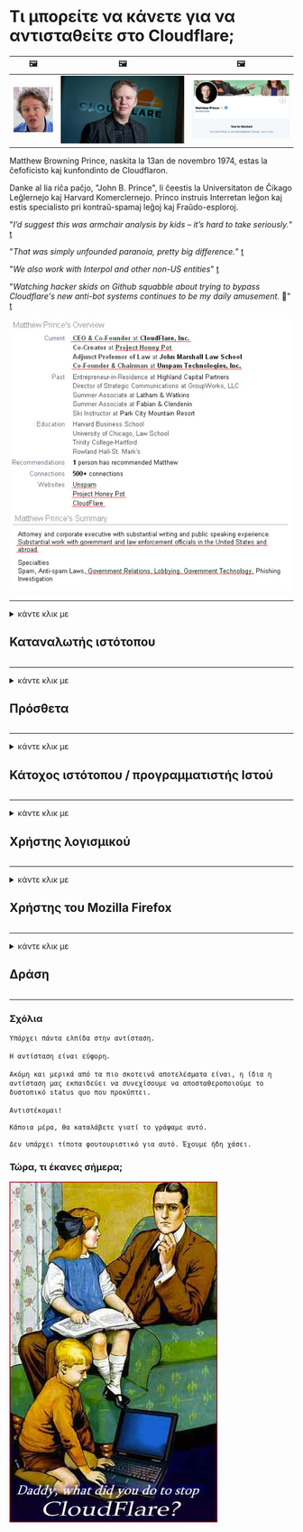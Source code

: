 # Τι μπορείτε να κάνετε για να αντισταθείτε στο Cloudflare;

| 🖼 | 🖼 | 🖼 |
| --- | --- | --- |
| ![](../image/matthew_prince_teen.jpg) | ![](../image/matthew_prince.jpg) | ![](../image/blockedbymatthewprince.jpg) |


Matthew Browning Prince, naskita la 13an de novembro 1974, estas la ĉefoficisto kaj kunfondinto de Cloudflaron.

Danke al lia riĉa paĉjo, "John B. Prince", li ĉeestis la Universitaton de Ĉikago Leĝlernejo kaj Harvard Komerclernejo.
Princo instruis Interretan leĝon kaj estis specialisto pri kontraŭ-spamaj leĝoj kaj Fraŭdo-esploroj.


"*I’d suggest this was armchair analysis by kids – it’s hard to take seriously.*" [t](https://www.theguardian.com/technology/2015/nov/19/cloudflare-accused-by-anonymous-helping-isis)

"*That was simply unfounded paranoia, pretty big difference.*"  [t](https://twitter.com/xxdesmus/status/992757936123359233)

"*We also work with Interpol and other non-US entities*" [t](https://twitter.com/eastdakota/status/1203028504184360960)

"*Watching hacker skids on Github squabble about trying to bypass Cloudflare's new anti-bot systems continues to be my daily amusement.* 🍿" [t](https://twitter.com/eastdakota/status/1273277839102656515)


![](../image/whoismp.jpg)

---


<details>
<summary>κάντε κλικ με

## Καταναλωτής ιστότοπου
</summary>


- Εάν ο ιστότοπος που σας αρέσει χρησιμοποιεί Cloudflare, πείτε τους να μην χρησιμοποιούν το Cloudflare.
  - Η φωνή στα κοινωνικά μέσα όπως το Facebook, το Reddit, το Twitter ή το Mastodon δεν έχει καμία διαφορά. [Οι ενέργειες είναι πιο δυνατές από τα hashtag.](https://twitter.com/phyzonloop/status/1274132092490862594)
  - Προσπαθήστε να επικοινωνήσετε με τον κάτοχο του ιστότοπου εάν θέλετε να κάνετε τον εαυτό σας χρήσιμο.

[Ο Cloudflare είπε](https://github.com/Eloston/ungoogled-chromium/issues/783):
```
Σας συνιστούμε να επικοινωνήσετε με τους διαχειριστές για τις συγκεκριμένες υπηρεσίες ή ιστότοπους με τους οποίους αντιμετωπίζετε πρόβλημα και να μοιραστείτε την εμπειρία σας.
```

[Εάν δεν το ζητήσετε, ο κάτοχος του ιστότοπου δεν γνωρίζει ποτέ αυτό το πρόβλημα.](../PEOPLE.md)

![](../image/liberapay.jpg)

[Επιτυχές παράδειγμα](https://counterpartytalk.org/t/turn-off-cloudflare-on-counterparty-co-plz/164/5).<br>
Εχεις πρόβλημα? [Υψώστε τη φωνή σας τώρα.](https://github.com/maraoz/maraoz.github.io/issues/1) Παράδειγμα παρακάτω.

```
Βοηθάτε μόνο την εταιρική λογοκρισία και τη μαζική παρακολούθηση.
http://crimeflare.eu.org
```

```
Η ιστοσελίδα σας βρίσκεται στον ιδιωτικό περιφραγμένο ιδιωτικό κήπο του CloudFlare.
http://crimeflare.eu.org
```

- Αφιερώστε λίγο χρόνο για να διαβάσετε την πολιτική απορρήτου του ιστότοπου.
  - εάν ο ιστότοπος βρίσκεται πίσω από το Cloudflare ή ο ιστότοπος χρησιμοποιεί υπηρεσίες συνδεδεμένες στο Cloudflare.

Πρέπει να εξηγήσει τι είναι το "Cloudflare" και να ζητήσει άδεια για κοινή χρήση των δεδομένων σας με το Cloudflare. Σε αντίθετη περίπτωση, θα παραβιαστεί η εμπιστοσύνη και θα πρέπει να αποφευχθεί ο εν λόγω ιστότοπος.

[Ένα αποδεκτό παράδειγμα πολιτικής απορρήτου είναι εδώ](https://archive.is/bDlTz) ("Subprocessors" > "Entity Name")

```
Έχω διαβάσει την πολιτική απορρήτου σας και δεν μπορώ να βρω τη λέξη Cloudflare.
Αρνούμαι να μοιραστώ δεδομένα μαζί σας εάν συνεχίσετε να τροφοδοτείτε τα δεδομένα μου στο Cloudflare.
http://crimeflare.eu.org
```

Αυτό είναι ένα παράδειγμα πολιτικής απορρήτου που δεν έχει τη λέξη Cloudflare.
[Liberland Jobs](https://archive.is/daKIr) [privacy policy](https://docsend.com/view/feiwyte):

![](../image/cfwontobey.jpg)

Το Cloudflare έχει τη δική του πολιτική απορρήτου.
[Το Cloudflare αγαπά τους ανθρώπους που κάνουν doxxing.](https://www.reddit.com/r/GamerGhazi/comments/2s64fe/be_wary_reporting_to_cloudflare/)

Ακολουθεί ένα καλό παράδειγμα για τη φόρμα εγγραφής του ιστότοπου.
AFAIK, μηδενικός ιστότοπος το κάνει αυτό. Θα τους εμπιστευτείτε;

```
Κάνοντας κλικ στο «Εγγραφή στο XYZ», αποδέχεστε τους όρους παροχής υπηρεσιών και τη δήλωση απορρήτου.
Συμφωνείτε επίσης να μοιραστείτε τα δεδομένα σας με το Cloudflare και επίσης συμφωνείτε με τη δήλωση απορρήτου του cloudflare.
Εάν το Cloudflare διαρρεύσει τις πληροφορίες σας ή δεν θα σας αφήσει να συνδεθείτε με τους διακομιστές μας, δεν φταίμε εμείς. [*]

[ Εγγραφείτε ] [ διαφωνώ ]
```
[*] [PEOPLE.md](../PEOPLE.md)


- Προσπαθήστε να μην χρησιμοποιήσετε την υπηρεσία τους. Θυμηθείτε ότι παρακολουθείτε από το Cloudflare.
  - ["I'm in your TLS, sniffin' your passworz"](../image/iminurtls.jpg)

- Αναζήτηση για άλλο ιστότοπο. Υπάρχουν εναλλακτικές και ευκαιρίες στο Διαδίκτυο!

- Πείστε τους φίλους σας να χρησιμοποιούν το Tor σε καθημερινή βάση.
  - Η ανωνυμία πρέπει να είναι το πρότυπο του ανοιχτού Διαδικτύου!
  - [Σημειώστε ότι το έργο Tor δεν του αρέσει αυτό το έργο.](../HISTORY.md)

</details>

------

<details>
<summary>κάντε κλικ με

## Πρόσθετα
</summary>

- Εάν το πρόγραμμα περιήγησής σας είναι Firefox, Tor Browser ή Ungoogled Chromium, χρησιμοποιήστε ένα από αυτά τα πρόσθετα παρακάτω.
  - Εάν θέλετε να προσθέσετε άλλο νέο πρόσθετο ρωτήστε πρώτα για αυτό.


| Ονομα | Προγραμματιστής | Υποστήριξη | Μπορεί να αποκλείσει | Μπορεί να ειδοποιήσει | Chrome |
| -------- | -------- | -------- | -------- | -------- | -------- |
| [Bloku Cloudflaron MITM-Atakon](../subfiles/about.bcma.md) | #Addon | [ ? ](http://crimeflare.eu.org/) | **Ναί**     | **Ναί**     |  **Ναί** |
| [Ĉu ligoj estas vundeblaj al MITM-atako?](../subfiles/about.ismm.md) | #Addon | [ ? ](http://crimeflare.eu.org/) | Οχι     | **Ναί**     |  **Ναί** |
| [Ĉu ĉi tiuj ligoj blokos Tor-uzanton?](../subfiles/about.isat.md) | #Addon | [ ? ](http://crimeflare.eu.org/) | Οχι     | **Ναί**     |  **Ναί** |
| [Block Cloudflare MITM Attack](https://trac.torproject.org/projects/tor/attachment/ticket/24351/block_cloudflare_mitm_attack-1.0.14.1-an%2Bfx.xpi)<br>[**DELETED BY TOR PROJECT**](../HISTORY.md) | nullius | [ ? ](../tool/block_cloudflare_mitm_fx), [Link](http://crimeflare.eu.org/) | **Ναί**     | **Ναί**     |  Οχι |
| [TPRB](http://34ahehcli3epmhbu2wbl6kw6zdfl74iyc4vg3ja4xwhhst332z3knkyd.onion/) | Sw | [ ? ](http://34ahehcli3epmhbu2wbl6kw6zdfl74iyc4vg3ja4xwhhst332z3knkyd.onion/) | **Ναί**     | **Ναί**     |  Οχι |
| [Detect Cloudflare](https://addons.mozilla.org/en-US/firefox/addon/detect-cloudflare/) | Frank Otto | [ ? ](https://github.com/traktofon/cf-detect) | Οχι     | **Ναί**     |  Οχι |
| [True Sight](https://addons.mozilla.org/en-US/firefox/addon/detect-cloudflare-plus/) | claustromaniac | [ ? ](https://github.com/claustromaniac/detect-cloudflare-plus) | Οχι     | **Ναί**     |  Οχι |
| [Which Cloudflare datacenter am I visiting?](https://addons.mozilla.org/en-US/firefox/addon/cf-pop/) | 依云 | [ ? ](https://github.com/lilydjwg/cf-pop) | Οχι     | **Ναί**     |  Οχι |


- Το "Decentraleyes" μπορεί να διακόψει τη σύνδεση με το "CDNJS (Cloudflare)".
  - Αποτρέπει την πρόσβαση πολλών αιτημάτων σε δίκτυα και εξυπηρετεί τοπικά αρχεία για να εμποδίζει την καταστροφή των ιστότοπων.
  - Ο προγραμματιστής απάντησε: "[very concerning indeed](https://github.com/Synzvato/decentraleyes/issues/236#issuecomment-352049501)", "[widespread usage severely centralizes the web](https://github.com/Synzvato/decentraleyes/issues/251#issuecomment-366752049)"

- [Μπορείτε επίσης να καταργήσετε ή να μην εμπιστευτείτε το πιστοποιητικό Cloudflare από την αρχή έκδοσης πιστοποιητικών (CA).](https://www.ssl.com/how-to/remove-root-certificate-firefox/)

</details>

------

<details>
<summary>κάντε κλικ με

## Κάτοχος ιστότοπου / προγραμματιστής Ιστού
</summary>


![](../image/word_cloudflarefree.jpg)

- Μην χρησιμοποιείτε τη λύση Cloudflare, Περίοδος.
  - Μπορείτε να κάνετε καλύτερα από αυτό, σωστά; [Δείτε πώς μπορείτε να καταργήσετε συνδρομές, προγράμματα, τομείς ή λογαριασμούς Cloudflare.](https://support.cloudflare.com/hc/en-us/articles/200167776-Removing-subscriptions-plans-domains-or-accounts)

| 🖼 | 🖼 |
| --- | --- |
| ![](../image/htmlalertcloudflare.jpg) | ![](../image/htmlalertcloudflare2.jpg) |

- Θέλετε περισσότερους πελάτες; Ξέρετε τι πρέπει να κάνετε. Η υπόδειξη είναι "πάνω από τη γραμμή".
  - [Γεια σας, γράψατε "Λαμβάνουμε σοβαρά υπόψη το απόρρητό σας", αλλά έχω "Σφάλμα 403 Απαγορευμένο ανώνυμο πληρεξούσιο"](https://it.slashdot.org/story/19/02/19/0033255/stop-saying-we-take-your-privacy-and-security-seriously) Γιατί αποκλείετε το Tor Or VPN; Και γιατί αποκλείετε προσωρινά μηνύματα ηλεκτρονικού ταχυδρομείου;

![](../image/anonexist.jpg)

- Η χρήση του Cloudflare θα αυξήσει τις πιθανότητες διακοπής λειτουργίας. Οι επισκέπτες δεν μπορούν να έχουν πρόσβαση στον ιστότοπό σας εάν ο διακομιστής σας είναι εκτός λειτουργίας ή το Cloudflare είναι εκτός λειτουργίας.
  - [Πιστεύατε ότι το Cloudflare δεν έπεσε ποτέ;](https://www.ibtimes.com/cloudflare-down-not-working-sites-producing-504-gateway-timeout-errors-2618008) [Another](https://twitter.com/Jedduff/status/1097875615997399040) [sample](https://twitter.com/search?f=tweets&vertical=default&q=Cloudflare%20is%20having%20problems). [Need more](../PEOPLE.md)?

![](../image/cloudflareinternalerror.jpg)

- Η χρήση του Cloudflare για τη μεσολάβηση της "υπηρεσίας API", του "διακομιστή ενημέρωσης λογισμικού" ή της "ροής RSS" θα βλάψει τον πελάτη σας. Ένας πελάτης σας τηλεφώνησε και είπε "Δεν μπορώ πλέον να χρησιμοποιήσω το API σας" και δεν έχετε ιδέα τι συμβαίνει. Το Cloudflare μπορεί να αποκλείσει σιωπηλά τον πελάτη σας. Πιστεύεις ότι είναι εντάξει;
  - Υπάρχουν πολλοί πελάτες RSS reader και RSS reader online υπηρεσία. Γιατί δημοσιεύετε ροή RSS εάν δεν επιτρέπετε σε άτομα να εγγραφούν;

![](../image/rssfeedovercf.jpg)

- Χρειάζεστε πιστοποιητικό HTTPS; Χρησιμοποιήστε το "Let's Encrypt" ή απλώς αγοράστε το από την εταιρεία CA.

- Χρειάζεστε διακομιστή DNS; Δεν μπορείτε να ρυθμίσετε τον δικό σας διακομιστή; Τι γίνεται με αυτά: [Hurricane Electric Free DNS](https://dns.he.net/), [Dyn.com](https://dyn.com/dns/), [1984 Hosting](https://www.1984hosting.com/), [Afraid.Org (Διαχειριστής διαγράψτε τον λογαριασμό σας εάν χρησιμοποιείτε το TOR)](https://freedns.afraid.org/)

- Ψάχνετε για υπηρεσία φιλοξενίας; Δωρεάν μόνο; Τι γίνεται με αυτά: [Onion Service](http://vww6ybal4bd7szmgncyruucpgfkqahzddi37ktceo3ah7ngmcopnpyyd.onion/en/security/network-security/tor/onionservices-best-practices), [Free Web Hosting Area](https://freewha.com/), [Autistici/Inventati Web Site Hosting](https://www.autinv5q6en4gpf4.onion/services/website), [Github Pages](https://pages.github.com/), [Surge](https://surge.sh/)
  - [Εναλλακτικές λύσεις για το Cloudflare](../subfiles/cloudflare-alternatives.md)

- Χρησιμοποιείτε το "cloudflare-ipfs.com"; [Γνωρίζετε ότι το Cloudflare IPFS είναι κακό;](../PEOPLE.md)

- Εγκαταστήστε το Τείχος προστασίας εφαρμογών Web, όπως το OWASP και το Fail2Ban στον διακομιστή σας και διαμορφώστε το σωστά.
  - Ο αποκλεισμός Tor δεν είναι λύση. Μην τιμωρείτε όλους μόνο για μικρούς κακούς χρήστες.

- Ανακατεύθυνση ή αποκλεισμός των χρηστών "Cloudflare Warp" από την πρόσβαση στον ιστότοπό σας. Και δώστε έναν λόγο εάν μπορείτε.

> Λίστα IP: "[Τα τρέχοντα εύρη IP του Cloudflare](cloudflare_inc/)"

> A: Απλά μπλοκάρετε τους

```
server {
...
deny 173.245.48.0/20;
deny 103.21.244.0/22;
deny 103.22.200.0/22;
deny 103.31.4.0/22;
deny 141.101.64.0/18;
deny 108.162.192.0/18;
deny 190.93.240.0/20;
deny 188.114.96.0/20;
deny 197.234.240.0/22;
deny 198.41.128.0/17;
deny 162.158.0.0/15;
deny 104.16.0.0/12;
deny 172.64.0.0/13;
deny 131.0.72.0/22;
deny 2400:cb00::/32;
deny 2606:4700::/32;
deny 2803:f800::/32;
deny 2405:b500::/32;
deny 2405:8100::/32;
deny 2a06:98c0::/29;
deny 2c0f:f248::/32;
...
}
```

> B: Ανακατεύθυνση στη σελίδα προειδοποίησης

```
http {
...
geo $iscf {
default 0;
173.245.48.0/20 1;
103.21.244.0/22 1;
103.22.200.0/22 1;
103.31.4.0/22 1;
141.101.64.0/18 1;
108.162.192.0/18 1;
190.93.240.0/20 1;
188.114.96.0/20 1;
197.234.240.0/22 1;
198.41.128.0/17 1;
162.158.0.0/15 1;
104.16.0.0/12 1;
172.64.0.0/13 1;
131.0.72.0/22 1;
2400:cb00::/32 1;
2606:4700::/32 1;
2803:f800::/32 1;
2405:b500::/32 1;
2405:8100::/32 1;
2a06:98c0::/29 1;
2c0f:f248::/32 1;
}
...
}

server {
...
if ($iscf) {rewrite ^ https://example.com/cfwsorry.php;}
...
}

<?php
header('HTTP/1.1 406 Not Acceptable');
echo <<<CLOUDFLARED
Thank you for visiting ourwebsite.com!<br />
We are sorry, but we can't serve you because your connection is being intercepted by Cloudflare.<br />
Please read http://crimeflare.eu.org for more information.<br />
CLOUDFLARED;
die();
```

- Ρυθμίστε το Tor Onion Service ή το I2P insite εάν πιστεύετε στην ελευθερία και καλωσορίζετε ανώνυμους χρήστες.

- Ζητήστε συμβουλές από άλλους φορείς εκμετάλλευσης ιστότοπων Clearnet / Tor και κάντε ανώνυμους φίλους!

</details>

------

<details>
<summary>κάντε κλικ με

## Χρήστης λογισμικού
</summary>


- Το Discord χρησιμοποιεί το CloudFlare. Εναλλακτικές λύσεις; Συνιστούμε [**Briar** (Android)](https://f-droid.org/en/packages/org.briarproject.briar.android/), [Ricochet (PC)](https://ricochet.im/), [Tox + Tor (Android/PC)](https://tox.chat/download.html)
  - Το Briar περιλαμβάνει Tor daemon, οπότε δεν χρειάζεται να εγκαταστήσετε το Orbot.
  - Προγραμματιστές Qwtch, Open Privacy, διαγραμμένο έργο stop_cloudflare από την υπηρεσία git τους χωρίς προειδοποίηση.

- Εάν χρησιμοποιείτε το Debian GNU / Linux ή οποιοδήποτε παράγωγο, εγγραφείτε: [bug #831835](https://bugs.debian.org/cgi-bin/bugreport.cgi?bug=831835). Και αν μπορείτε, βοηθήστε να επαληθεύσετε την ενημέρωση κώδικα και βοηθήστε τον συντηρητή να καταλήξει στο σωστό συμπέρασμα σχετικά με το εάν πρέπει να γίνει αποδεκτό.

- Συνιστάται πάντα αυτά τα προγράμματα περιήγησης.

| Ονομα | Προγραμματιστής | Υποστήριξη | Σχόλιο |
| -------- | -------- | -------- | -------- |
| [Ungoogled-Chromium](https://ungoogled-software.github.io/ungoogled-chromium-binaries/) | Eloston | [ ? ](https://github.com/Eloston/ungoogled-chromium) | PC (Win, Mac, Linux)  _!Tor_ |
| [Bromite](https://www.bromite.org/fdroid) | Bromite | [ ? ](https://github.com/bromite/bromite/issues) | Android  _!Tor_ |
| [Tor Browser](https://www.torproject.org/download/) | Tor Project | [ ? ](https://support.torproject.org/) | PC (Win, Mac, Linux)  _Tor_|
| [Tor Browser Android](https://www.torproject.org/download/) | Tor Project | [ ? ](https://support.torproject.org/) | Android  _Tor_|
| [Onion Browser](https://itunes.apple.com/us/app/onion-browser/id519296448?mt=8) | Mike Tigas | [ ? ](https://github.com/OnionBrowser/OnionBrowser/issues) | Apple iOS  _Tor_|
| [GNU/Icecat](https://www.gnu.org/software/gnuzilla/) | GNU | [ ? ](https://www.gnu.org/software/gnuzilla/) | PC (Linux) |
| [IceCatMobile](https://f-droid.org/en/packages/org.gnu.icecat/) | GNU | [ ? ](https://lists.gnu.org/mailman/listinfo/bug-gnuzilla) | Android |
| [Iridium Browser](https://iridiumbrowser.de/about/) | Iridium | [ ? ](https://github.com/iridium-browser/iridium-browser/) | PC (Win, Mac, Linux, OpenBSD) |


Το απόρρητο άλλου λογισμικού είναι ατελές. Αυτό δεν σημαίνει ότι το πρόγραμμα περιήγησης Tor είναι "τέλειο".
Δεν υπάρχει 100% ασφαλές ούτε 100% ιδιωτικό στο Διαδίκτυο και την τεχνολογία.

- Δεν θέλετε να χρησιμοποιήσετε το Tor; Μπορείτε να χρησιμοποιήσετε οποιοδήποτε πρόγραμμα περιήγησης με το Tor daemon.
  - [Σημειώστε ότι το έργο Tor δεν του αρέσει.](https://support.torproject.org/tbb/tbb-9/) Χρησιμοποιήστε το πρόγραμμα περιήγησης Tor εάν μπορείτε να το κάνετε.
- [Πώς να χρησιμοποιήσετε το Chromium με το Tor](../subfiles/chromium_tor.md)


Ας μιλήσουμε για το απόρρητο άλλου λογισμικού.

- [Εάν χρειάζεστε πραγματικά το Firefox, επιλέξτε "Firefox ESR".](https://www.mozilla.org/en-US/firefox/organizations/)
  - [Firefox - Παρατηρητής Spyware](https://spyware.neocities.org/articles/firefox.html)
  - [Ο Firefox απορρίπτει την ελεύθερη ομιλία και απαγορεύει την ελεύθερη ομιλία](https://web.archive.org/web/20200423010026/https://reclaimthenet.org/firefox-rejects-free-speech-bans-free-speech-commenting-plugin-dissenter-from-its-extensions-gallery/)
  - ["100+ αρνητικές ψήφοι. Φαίνεται σαν να ζητάτε από μια εταιρεία λογισμικού να τηρήσει ... το λογισμικό είναι πάρα πολύ στις μέρες μας."](https://old.reddit.com/r/firefox/comments/gutdiw/weve_got_work_to_do_the_mozilla_blog/fslbbb6/)
  - [Λοιπόν, γιατί ο Firefox μου δείχνει συνδέσμους χορηγίας στη γραμμή διευθύνσεων URL;](https://www.reddit.com/r/firefox/comments/jybx2w/uh_why_is_firefox_showing_me_sponsored_links_in/)
  - [Mozilla - Ενσαρκωμένος διάβολος](https://digdeeper.neocities.org/ghost/mozilla.html)

- [Θυμηθείτε, η Mozilla χρησιμοποιεί την υπηρεσία Cloudflare.](https://www.robtex.com/dns-lookup/www.mozilla.org) [Χρησιμοποιούν επίσης την υπηρεσία DNS του Cloudflare στο προϊόν τους.](https://www.theregister.co.uk/2018/03/21/mozilla_testing_dns_encryption/)

- [Ο Mozilla απέρριψε επίσημα αυτό το εισιτήριο.](https://bugzilla.mozilla.org/show_bug.cgi?id=1426618)

- [Το Firefox Focus είναι ένα αστείο.](https://github.com/mozilla-mobile/focus-android/issues/1743) [Υποσχέθηκαν να απενεργοποιήσουν την τηλεμετρία, αλλά την άλλαξαν.](https://github.com/mozilla-mobile/focus-android/issues/4210)

- [Ο προγραμματιστής PaleMoon / Basilisk λατρεύει το Cloudflare.](https://github.com/mozilla-mobile/focus-android/issues/1743#issuecomment-345993097)
  - [Ο διακομιστής αρχείων του Pale Moon παραβίασε και διέδωσε κακόβουλο λογισμικό για 18 μήνες](https://www.reddit.com/r/privacytoolsIO/comments/cc808y/pale_moons_archive_server_hacked_and_spread/)
  - Μισεί επίσης τους χρήστες του Tor - "[Αφήστε το να είναι εχθρικό έναντι του Tor. Νομίζω ότι οι περισσότεροι ιστότοποι πρέπει να είναι εχθρικοί έναντι του Tor, λαμβάνοντας υπόψη τον εξαιρετικά υψηλό παράγοντα κατάχρησης.](https://github.com/yacy/yacy_search_server/issues/314#issuecomment-565932097)"

- [Το Waterfox αντιμετωπίζει σοβαρό πρόβλημα "τηλέφωνα στο σπίτι"](https://spyware.neocities.org/articles/waterfox.html)

- [Το Google Chrome είναι ένα λογισμικό υποκλοπής spyware.](https://www.gnu.org/proprietary/malware-google.en.html)
  - [Η Google σχεδιάζει τη δραστηριότητά σας.](https://spyware.neocities.org/articles/chrome.html)

- [Το SRWare Iron κάνει πάρα πολλά τηλέφωνα σύνδεση στο σπίτι.](https://spyware.neocities.org/articles/iron.html) Συνδέεται επίσης με τομείς google.

- [Brave Browser λίστα επιτρεπόμενων Facebook / Twitter trackers.](https://www.bleepingcomputer.com/news/security/facebook-twitter-trackers-whitelisted-by-brave-browser/)
  - [Εδώ είναι περισσότερα θέματα.](https://spyware.neocities.org/articles/brave.html)
  - [ID θυγατρικών binance](https://twitter.com/cryptonator1337/status/1269594587716374528)

- [Το Microsoft Edge επιτρέπει στο Facebook να εκτελεί κώδικα Flash πίσω από τις πλάτες των χρηστών.](https://www.zdnet.com/article/microsoft-edge-lets-facebook-run-flash-code-behind-users-backs/)

- [Το Vivaldi δεν σέβεται το απόρρητό σας.](https://spyware.neocities.org/articles/vivaldi.html)

- [Επίπεδο spyware Opera: Εξαιρετικά υψηλό](https://spyware.neocities.org/articles/opera.html)

- Apple iOS: [Δεν πρέπει να χρησιμοποιείτε καθόλου iOS, κυρίως επειδή είναι κακόβουλο λογισμικό.](https://www.gnu.org/proprietary/malware-apple.html)

Επομένως, συνιστούμε μόνο τον παραπάνω πίνακα. Τίποτα άλλο.

</details>

------

<details>
<summary>κάντε κλικ με

## Χρήστης του Mozilla Firefox
</summary>


- Το "Firefox Nightly" θα στείλει πληροφορίες επιπέδου εντοπισμού σφαλμάτων σε διακομιστές Mozilla χωρίς μέθοδο εξαίρεσης.
  - [Οι διακομιστές Mozilla απολαμβάνουν το Cloudflare](https://www.digwebinterface.com/?hostnames=www.mozilla.org%0D%0Amozilla.cloudflare-dns.com&type=&ns=resolver&useresolver=8.8.4.4&nameservers=)

- Είναι δυνατό να απαγορεύσετε τη σύνδεση του Firefox σε διακομιστές Mozilla.
  - [Οδηγός προτύπων πολιτικής του Mozilla](https://github.com/mozilla/policy-templates/blob/master/README.md)
  - Λάβετε υπόψη ότι αυτό το τέχνασμα μπορεί να σταματήσει να λειτουργεί σε νεότερη έκδοση, επειδή ο Mozilla αρέσει να τους επιτραπεί.
  - Χρησιμοποιήστε το τείχος προστασίας και το φίλτρο DNS για να τα αποκλείσετε εντελώς.

"`/distribution/policies.json`"

>     "WebsiteFilter": {
> 		"Block": [
> 		"*://*.mozilla.com/*",
> 		"*://*.mozilla.net/*",
> 		"*://*.mozilla.org/*",
> 		"*://webcompat.com/*",
> 		"*://*.firefox.com/*",
> 		"*://*.thunderbird.net/*",
> 		"*://*.cloudflare.com/*"
> 		]
>     },


- ~~Αναφέρετε ένα σφάλμα στο tracker του mozilla, λέγοντάς τους να μην χρησιμοποιούν το Cloudflare.~~ Υπήρξε μια αναφορά σφαλμάτων για το bugzilla. Πολλά άτομα δημοσιεύτηκαν την ανησυχία τους, ωστόσο το σφάλμα έκρυψε ο διαχειριστής το 2018.

- Μπορείτε να απενεργοποιήσετε το DoH στον Firefox.
  - [Αλλαγή προεπιλεγμένου παρόχου DNS του firefox](../subfiles/change-firefox-dns.md)

![](../image/firefoxdns.jpg)

- [Εάν θέλετε να χρησιμοποιήσετε DNS χωρίς ISP, σκεφτείτε το ενδεχόμενο να χρησιμοποιήσετε την υπηρεσία DNS OpenNIC Tier2 ή οποιαδήποτε από τις υπηρεσίες DNS που δεν είναι Cloudflare.](https://wiki.opennic.org/start)
![](../image/opennic.jpg)
  - Αποκλεισμός Cloudflare με DNS. [Crimeflare DNS](https://dns.crimeflare.eu.org/)

- Μπορείτε να χρησιμοποιήσετε το Tor ως πρόγραμμα επίλυσης DNS. [Εάν δεν είστε ειδικός του Tor, κάντε την ερώτηση εδώ.](https://tor.stackexchange.com/)

> **Πως?**
> 1. Κατεβάστε το Tor και εγκαταστήστε τον στον υπολογιστή σας.
> 2. Προσθέστε αυτήν τη γραμμή στο αρχείο "torrc".
> DNSPort 127.0.0.1:53
> 3. Επανεκκινήστε το Tor.
> 4. Ορίστε το διακομιστή DNS του υπολογιστή σας σε "127.0.0.1".

</details>

------

<details>
<summary>κάντε κλικ με

## Δράση
</summary>


- Πείτε στους άλλους γύρω σας για τους κινδύνους του Cloudflare.

- [Βοηθήστε στη βελτίωση αυτού του αποθετηρίου.](http://crimeflare.eu.org)
  - Τόσο οι λίστες, τα επιχειρήματα κατά αυτής όσο και οι λεπτομέρειες.

- [Τεκμηρίωση και δημοσίευση σε μεγάλο βαθμό όπου τα πράγματα πάνε στραβά με το Cloudflare (και παρόμοιες εταιρείες), φροντίζοντας να αναφέρετε αυτό το αποθετήριο όταν το κάνετε](http://crimeflare.eu.org) :)

- Προσελκύστε περισσότερα άτομα που χρησιμοποιούν το Tor από προεπιλογή, ώστε να μπορούν να γνωρίσουν τον ιστό από την οπτική γωνία διαφορετικών τμημάτων του κόσμου.

- Ξεκινήστε ομάδες, στα μέσα κοινωνικής δικτύωσης και στο χώρο του κρέατος, αφιερωμένες στην απελευθέρωση του κόσμου από το Cloudflare.

- Όπου ενδείκνυται, συνδεθείτε με αυτές τις ομάδες σε αυτό το αποθετήριο - αυτό μπορεί να είναι ένα μέρος για το συντονισμό της συνεργασίας ως ομάδων.

- [Ξεκινήστε ένα συνεργείο που μπορεί να προσφέρει μια σημαντική μη εταιρική εναλλακτική λύση στο Cloudflare.](../subfiles/cloudflare-alternatives.md)

- Ενημερώστε μας για τυχόν εναλλακτικές λύσεις για να βοηθήσουμε τουλάχιστον να παρέχουμε άμυνα πολλαπλών επιπέδων ενάντια στο Cloudflare.

- Εάν είστε πελάτης Cloudflare, ορίστε τις ρυθμίσεις απορρήτου σας και περιμένετε να τους παραβιάσουν.
  - [Στη συνέχεια, φέρτε τους με χρέωση κατά παραβίασης ανεπιθύμητων μηνυμάτων / απορρήτου.](https://twitter.com/thexpaw/status/1108424723233419264)

- Εάν βρίσκεστε στις Ηνωμένες Πολιτείες της Αμερικής και ο εν λόγω ιστότοπος είναι τράπεζα ή λογιστής, προσπαθήστε να ασκήσετε νομική πίεση βάσει του νόμου Gramm – Leach – Bliley ή του νόμου για τους Αμερικανούς με DIsabilities και να μας ενημερώσετε σχετικά με το πόσο μακριά φτάνετε .

- Εάν ο ιστότοπος είναι κυβερνητικός ιστότοπος, προσπαθήστε να ασκήσετε νομική πίεση στην 1η τροποποίηση του Συντάγματος των ΗΠΑ.

- Εάν είστε πολίτης της ΕΕ, επικοινωνήστε με τον ιστότοπο για να στείλετε τα προσωπικά σας στοιχεία σύμφωνα με τον Γενικό Κανονισμό Προστασίας Δεδομένων. Εάν αρνούνται να σας δώσουν τις πληροφορίες σας, αυτό αποτελεί παραβίαση του νόμου.

- Για εταιρείες που ισχυρίζονται ότι προσφέρουν υπηρεσίες στον ιστότοπό τους, δοκιμάστε να τις αναφέρετε ως "ψευδείς διαφημίσεις" σε οργανισμούς προστασίας καταναλωτών και BBB. Οι ιστότοποι Cloudflare εξυπηρετούνται από διακομιστές Cloudflare.

- [Η ITU προτείνει στο πλαίσιο των ΗΠΑ ότι το Cloudflare έχει αρχίσει να γίνεται αρκετά μεγάλο ώστε να μπορεί να τους επιβληθεί αντιμονοπωλιακός νόμος.](https://www.itu.int/en/ITU-T/Workshops-and-Seminars/20181218/Documents/Geoff_Huston_Presentation.pdf)

- Είναι πιθανό ότι η GNU GPL έκδοση 4 θα μπορούσε να περιλαμβάνει μια διάταξη κατά της αποθήκευσης πηγαίου κώδικα πίσω από μια τέτοια υπηρεσία, απαιτώντας για όλα τα προγράμματα GPLv4 και μεταγενέστερα ότι τουλάχιστον ο πηγαίος κώδικας είναι προσβάσιμος μέσω ενός μέσου που δεν κάνει διάκριση εις βάρος των χρηστών Tor.

</details>

------

### Σχόλια

```
Υπάρχει πάντα ελπίδα στην αντίσταση.

Η αντίσταση είναι εύφορη.

Ακόμη και μερικά από τα πιο σκοτεινά αποτελέσματα είναι, η ίδια η αντίσταση μας εκπαιδεύει να συνεχίσουμε να αποσταθεροποιούμε το δυστοπικό status quo που προκύπτει.

Αντιστέκομαι!
```

```
Κάποια μέρα, θα καταλάβετε γιατί το γράψαμε αυτό.
```

```
Δεν υπάρχει τίποτα φουτουριστικό για αυτό. Έχουμε ήδη χάσει.
```

### Τώρα, τι έκανες σήμερα;


![](../image/stopcf.jpg)
